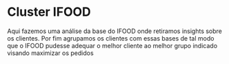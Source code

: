# Cluster IFOOD
Aqui fazemos uma análise da base do IFOOD onde retiramos insights sobre os clientes. Por fim agrupamos os clientes com essas bases de tal modo que o IFOOD pudesse adequar o melhor cliente ao melhor grupo indicado visando maximizar os pedidos

